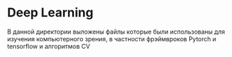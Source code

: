 # Deep Learning
В данной директории выложены файлы которые были использованы для изучения компьютерного зрения, в частности фрэймвроков Pytorch и tensorflow и алгоритмов CV